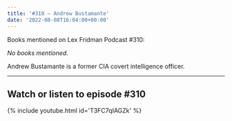 ```yaml
---
title: '#310 – Andrew Bustamante'
date: '2022-08-08T16:04:00+00:00'
---
```


Books mentioned on Lex Fridman Podcast #310:

*No books mentioned.*

 Andrew Bustamante is a former CIA covert intelligence officer.

- - - - - -

## Watch or listen to episode #310

{% include youtube.html id='T3FC7qIAGZk' %}
